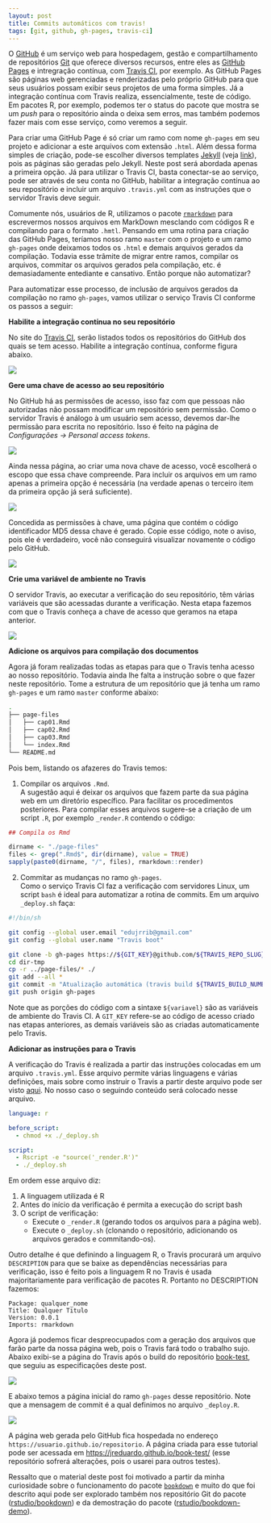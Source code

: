 ```yaml
---
layout: post
title: Commits automáticos com travis!
tags: [git, github, gh-pages, travis-ci]
---
```


O [GitHub] é um serviço web para hospedagem, gestão e compartilhamento
de repositórios [Git] que oferece diversos recursos, entre eles as
[GitHub Pages] e intregração contínua, com [Travis CI], por exemplo. As
GitHub Pages são páginas web gerenciadas e renderizadas pelo próprio
GitHub para que seus usuários possam exibir seus projetos de uma forma
simples. Já a integração contínua com Travis realiza, essencialmente,
teste de código. Em pacotes R, por exemplo, podemos ter o status do
pacote que mostra se um *push* para o repositório ainda o deixa sem
erros, mas também podemos fazer mais com esse serviço, como veremos a
seguir.

Para criar uma GitHub Page é só criar um ramo com nome `gh-pages` em seu
projeto e adicionar a este arquivos com extensão `.html`. Além dessa
forma simples de criação, pode-se escolher diversos templates [Jekyll]
(veja [link]), pois as páginas são geradas pelo Jekyll. Neste post será
abordada apenas a primeira opção. Já para utilizar o Travis CI, basta
conectar-se ao serviço, pode ser através de seu conta no GitHub,
habilitar a integração contínua ao seu repositório e incluir um arquivo
`.travis.yml` com as instruções que o servidor Travis deve seguir.

Comumente nós, usuários de R, utilizamos o pacote [`rmarkdown`] para
escrevermos nossos arquivos em MarkDown mesclando com códigos R e
compilando para o formato `.hmtl`. Pensando em uma rotina para criação
das GitHub Pages, teríamos nosso ramo `master` com o projeto e um ramo
`gh-pages` onde deixamos todos os `.html` e demais arquivos gerados da
compilação. Todavia esse trâmite de migrar entre ramos, compilar os
arquivos, commitar os arquivos gerados pela compilação, etc. é
demasiadamente entediante e cansativo. Então porque não automatizar?

Para automatizar esse processo, de inclusão de arquivos gerados da
compilação no ramo `gh-pages`, vamos utilizar o serviço Travis CI
conforme os passos a seguir:

**Habilite a integração contínua no seu repositório**

No site do [Travis CI], serão listados todos os repositórios do GitHub
dos quais se tem acesso. Habilite a integração contínua, conforme figura
abaixo.

<!-- ![](https://raw.githubusercontent.com/JrEduardo/jreduardo.github.io/master/_posts/images/travis1.png) -->
![](images/travis1.png)

**Gere uma chave de acesso ao seu repositório**

No GitHub há as permissões de acesso, isso faz com que pessoas não
autorizadas não possam modificar um repositório sem permissão. Como o
servidor Travis é análogo à um usuário sem acesso, devemos dar-lhe
permissão para escrita no repositório. Isso é feito na página de
*Configurações -> Personal access tokens*.

<!-- ![](https://raw.githubusercontent.com/JrEduardo/jreduardo.github.io/master/_posts/images/github1.png) -->
![](images/github1.png)

Ainda nessa página, ao criar uma nova chave de acesso, você escolherá o
escopo que essa chave compreende. Para incluir os arquivos em um ramo
apenas a primeira opção é necessária (na verdade apenas o terceiro item
da primeira opção já será suficiente).

<!-- ![](https://raw.githubusercontent.com/JrEduardo/jreduardo.github.io/master/_posts/images/github2.png) -->
![](images/github2.png)

Concedida as permissões à chave, uma página que contém o código
identificador MD5 dessa chave é gerado. Copie esse código, note o aviso,
pois ele é verdadeiro, você não conseguirá visualizar novamente o código
pelo GitHub.

<!-- ![](https://raw.githubusercontent.com/JrEduardo/jreduardo.github.io/master/_posts/images/github3.png) -->
![](images/github3.png)

**Crie uma variável de ambiente no Travis**

O servidor Travis, ao executar a verificação do seu repositório, têm
várias variáveis que são acessadas durante a verificação. Nesta etapa
fazemos com que o Travis conheça a chave de acesso que geramos na etapa
anterior.

<!-- ![](https://raw.githubusercontent.com/JrEduardo/jreduardo.github.io/master/_posts/images/travis2.png) -->
![](images/travis2.png)

**Adicione os arquivos para compilação dos documentos**

Agora já foram realizadas todas as etapas para que o Travis tenha acesso
ao nosso repositório. Todavia ainda lhe falta a instrução sobre o que
fazer neste repositório. Tome a estrutura de um repositório que já tenha
um ramo `gh-pages` e um ramo `master` conforme abaixo:

```bash
.
├── page-files
│   ├── cap01.Rmd
│   ├── cap02.Rmd
│   ├── cap03.Rmd
│   └── index.Rmd
└── README.md
```

Pois bem, listando os afazeres do Travis temos:

1. Compilar os arquivos `.Rmd`.\
   A sugestão aqui é deixar os arquivos que fazem parte da sua página
   web em um diretório específico. Para facilitar os procedimentos
   posteriores. Para compilar esses arquivos sugere-se a criação de um
   script `.R`, por exemplo `_render.R` contendo o código:

```r
## Compila os Rmd

dirname <- "./page-files"
files <- grep(".Rmd$", dir(dirname), value = TRUE)
sapply(paste0(dirname, "/", files), rmarkdown::render)
```

2. Commitar as mudanças no ramo `gh-pages`.\
   Como o serviço Travis CI faz a verificação com servidores Linux, um
   script `bash` é ideal para automatizar a rotina de commits. Em um
   arquivo `_deploy.sh` faça:

```bash
#!/bin/sh

git config --global user.email "edujrrib@gmail.com"
git config --global user.name "Travis boot"

git clone -b gh-pages https://${GIT_KEY}@github.com/${TRAVIS_REPO_SLUG}.git dir-tmp
cd dir-tmp
cp -r ../page-files/* ./
git add --all *
git commit -m "Atualização automática (travis build ${TRAVIS_BUILD_NUMBER})" || true
git push origin gh-pages
```

Note que as porções do código com a sintaxe `${variavel}` são as
variáveis de ambiente do Travis CI. A `GIT_KEY` refere-se ao código de
acesso criado nas etapas anteriores, as demais variáveis são as criadas
automaticamente pelo Travis.

**Adicionar as instruções para o Travis**

A verificação do Travis é realizada a partir das instruções colocadas em
um arquivo `.travis.yml`. Esse arquivo permite várias linguagens e
várias definições, mais sobre como instruir o Travis a partir deste
arquivo pode ser visto [aqui]. No nosso caso o seguindo conteúdo será
colocado nesse arquivo.

```yaml
language: r

before_script:
  - chmod +x ./_deploy.sh

script:
  - Rscript -e "source('_render.R')"
  - ./_deploy.sh
```

Em ordem esse arquivo diz:

1. A linguagem utilizada é R
2. Antes do início da verificação é permita a execução do script bash
3. O script de verificação:
     - Execute o `_render.R` (gerando todos os arquivos para a página
       web).
     - Execute o `_deploy.sh` (clonando o repositório, adicionando os
       arquivos gerados e commitando-os).

Outro detalhe é que definindo a linguagem R, o Travis procurará um
arquivo `DESCRIPTION` para que se baixe as dependências necessárias para
verificação, isso é feito pois a linguagem R no Travis é usada
majoritariamente para verificação de pacotes R. Portanto no DESCRIPTION
fazemos:

```
Package: qualquer_nome
Title: Qualquer Titulo
Version: 0.0.1
Imports: rmarkdown
```

Agora já podemos ficar despreocupados com a geração dos arquivos que
farão parte da nossa página web, pois o Travis fará todo o trabalho
sujo. Abaixo exibi-se a página do Travis após o build do repositório
[book-test], que seguiu as especificações deste post.

<!-- ![](https://raw.githubusercontent.com/JrEduardo/jreduardo.github.io/master/_posts/images/travis3.png) -->
![](images/travis3.png)

E abaixo temos a página inicial do ramo `gh-pages` desse
repositório. Note que a mensagem de commit é a qual definimos no arquivo
`_deploy.R`.

<!-- ![](https://raw.githubusercontent.com/JrEduardo/jreduardo.github.io/master/_posts/images/github4.png) -->
![](images/github4.png)

A página web gerada pelo GitHub fica hospedada no endereço
`https://usuario.github.io/repositorio`. A página criada para esse
tutorial pode ser acessada em https://jreduardo.github.io/book-test/
(esse repositório sofrerá alterações, pois o usarei para outros testes).

Ressalto que o material deste post foi motivado a partir da minha
curiosidade sobre o funcionamento do pacote [`bookdown`] e muito do que
foi descrito aqui pode ser explorado também nos repositório Git do
pacote ([rstudio/bookdown]) e da demostração do pacote
([rstudio/bookdown-demo]).

<!--------------------------------------------- -->
[GitHub]: https://github.com/
[Git]: https://git-scm.com/
[GitHub Pages]: https://pages.github.com/
[Travis CI]: https://travis-ci.org/
[Jekyll]: https://jekyllrb.com/
[link]: http://jekyllthemes.org/
[`Rmarkdown`]: http://rmarkdown.rstudio.com/
[aqui]: https://docs.travis-ci.com/user/getting-started/
[book-test]: https://github.com/JrEduardo/book-test
[`bookdown`]: https://bookdown.org/
[rstudio/bookdown]: http://github.com/rstudio/bookdown/
[rstudio/bookdown-demo]: http://github.com/rstudio/bookdown-demo/
